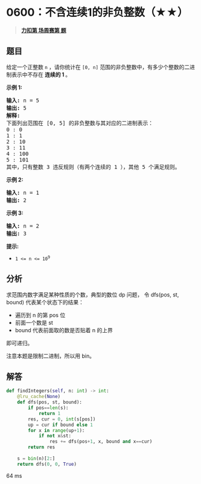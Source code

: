 # 0600：不含连续1的非负整数（★★）


> <u>**[力扣第  场周赛第  题](https://leetcode.cn/problems/non-negative-integers-without-consecutive-ones/)**</u>

## 题目

<p>给定一个正整数 <code>n</code> ，请你统计在 <code>[0, n]</code> 范围的非负整数中，有多少个整数的二进制表示中不存在 <strong>连续的 1 </strong>。</p>



<p><strong>示例 1:</strong></p>

<pre>
<strong>输入:</strong> n = 5
<strong>输出:</strong> 5
<strong>解释:</strong>
下面列出范围在 [0, 5] 的非负整数与其对应的二进制表示：
0 : 0
1 : 1
2 : 10
3 : 11
4 : 100
5 : 101
其中，只有整数 3 违反规则（有两个连续的 1 ），其他 5 个满足规则。</pre>

<p><strong>示例 2:</strong></p>

<pre>
<strong>输入:</strong> n = 1
<strong>输出:</strong> 2
</pre>

<p><strong>示例 3:</strong></p>

<pre>
<strong>输入:</strong> n = 2
<strong>输出:</strong> 3
</pre>



<p><strong>提示:</strong></p>

<ul>
<li><code>1 &lt;= n &lt;= 10<sup>9</sup></code></li>
</ul>


## 分析

求范围内数字满足某种性质的个数，典型的数位 dp 问题，
令 dfs(pos, st, bound) 代表某个状态下的结果：
- 遍历到 n 的第 pos 位
- 前面一个数是 st
- bound 代表前面取的数是否贴着 n 的上界

即可递归。

注意本题是限制二进制，所以用 bin。
	
## 解答

```python
def findIntegers(self, n: int) -> int:
    @lru_cache(None)
    def dfs(pos, st, bound):
        if pos==len(s):
            return 1
        res, cur = 0, int(s[pos])
        up = cur if bound else 1
        for x in range(up+1):
            if not x&st:
                res += dfs(pos+1, x, bound and x==cur)
        return res
    
    s = bin(n)[2:]
    return dfs(0, 0, True)
```
64 ms

